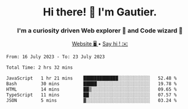 <h1 align="center">Hi there! 👋 I'm Gautier.</h1>
<h3 align="center">I'm a curiosity driven Web explorer 🚀 and Code wizard 🧙</h3>

<p align="center">
  <a href="http://xisabla.pro">Website 🖥️ </a> •
  <a href="mailto:xisabla.dev@gmail.com">Say hi ! ✉️</a>
</p>

<!--START_SECTION:waka-->

```txt
From: 16 July 2023 - To: 23 July 2023

Total Time: 2 hrs 32 mins

JavaScript   1 hr 21 mins    █████████████░░░░░░░░░░░░   52.48 %
Bash         30 mins         █████░░░░░░░░░░░░░░░░░░░░   19.78 %
HTML         14 mins         ██▒░░░░░░░░░░░░░░░░░░░░░░   09.65 %
TypeScript   11 mins         ██░░░░░░░░░░░░░░░░░░░░░░░   07.57 %
JSON         5 mins          ▓░░░░░░░░░░░░░░░░░░░░░░░░   03.24 %
```

<!--END_SECTION:waka-->
